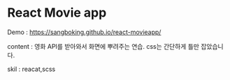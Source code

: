 # React Movie app

Demo : https://sangboking.github.io/react-movieapp/ 

content : 영화 API를 받아와서 화면에 뿌려주는 연습. css는 간단하게 틀만 잡았습니다.

skil : reacat,scss
